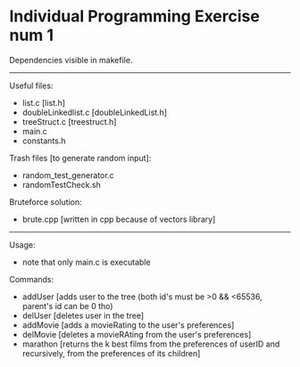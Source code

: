 # Individual Programming Exercise num 1

Dependencies visible in makefile.

***

Useful files:
- list.c [list.h]
- doubleLinkedlist.c [doubleLinkedList.h]
- treeStruct.c [treestruct.h]
- main.c
- constants.h

Trash files [to generate random input]:
- random_test_generator.c
- randomTestCheck.sh

Bruteforce solution:
- brute.cpp [written in cpp because of vectors library]

***

Usage:
- note that only main.c is executable

Commands:
- addUser <parent> <userID> [adds user to the tree (both id's must be >0 && <65536, parent's id can be 0 tho)
- delUser <userID> [deletes user in the tree]
- addMovie <userID> <movieRating> [adds a movieRating to the user's preferences]
- delMovie <userID> <movieRating> [deletes a movieRAting from the user's preferences]
- marathon <userID> <k> [returns the k best films from the preferences of userID and recursively, from the preferences of its children]
